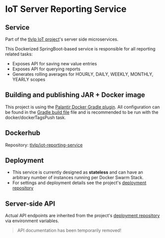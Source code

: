# IoT Server Reporting Service

## Service
Part of the [tlvlp IoT project](https://github.com/tlvlp/iot-project-summary)'s server side microservices.

This Dockerized SpringBoot-based service is responsible for all reporting related tasks:
- Exposes API for saving new value entries
- Exposes API for querying reports
- Generates rolling averages for HOURLY, DAILY, WEEKLY, MONTHLY, YEARLY scopes

## Building and publishing JAR + Docker image
This project is using the [Palantir Docker Gradle plugin](https://github.com/palantir/gradle-docker).
All configuration can be found in the [Gradle build file](build.gradle) file 
and is recommended to be run with the docker/dockerTagsPush task.

## Dockerhub
Repository: [tlvlp/iot-reporting-service](https://cloud.docker.com/repository/docker/tlvlp/iot-reporting-service)


## Deployment
- This service is currently designed as **stateless** and can have an arbitrary number of instances running per Docker Swarm Stack.
- For settings and deployment details see the project's [deployment repository](https://github.com/tlvlp/iot-server-deployment)

## Server-side API
Actual API endpoints are inherited from the project's [deployment repository](https://github.com/tlvlp/iot-server-deployment) via environment variables.

> API documentation has been temporarily removed!


